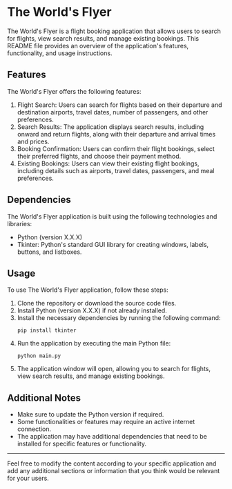 # The World's Flyer

The World's Flyer is a flight booking application that allows users to search for flights, view search results, and manage existing bookings. This README file provides an overview of the application's features, functionality, and usage instructions.

## Features

The World's Flyer offers the following features:

1. Flight Search: Users can search for flights based on their departure and destination airports, travel dates, number of passengers, and other preferences.
2. Search Results: The application displays search results, including onward and return flights, along with their departure and arrival times and prices.
3. Booking Confirmation: Users can confirm their flight bookings, select their preferred flights, and choose their payment method.
4. Existing Bookings: Users can view their existing flight bookings, including details such as airports, travel dates, passengers, and meal preferences.

## Dependencies

The World's Flyer application is built using the following technologies and libraries:

- Python (version X.X.X)
- Tkinter: Python's standard GUI library for creating windows, labels, buttons, and listboxes.

## Usage

To use The World's Flyer application, follow these steps:

1. Clone the repository or download the source code files.
2. Install Python (version X.X.X) if not already installed.
3. Install the necessary dependencies by running the following command:
   ```
   pip install tkinter
   ```
4. Run the application by executing the main Python file:
   ```
   python main.py
   ```
5. The application window will open, allowing you to search for flights, view search results, and manage existing bookings.

## Additional Notes

- Make sure to update the Python version if required.
- Some functionalities or features may require an active internet connection.
- The application may have additional dependencies that need to be installed for specific features or functionality.

---

Feel free to modify the content according to your specific application and add any additional sections or information that you think would be relevant for your users.
